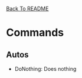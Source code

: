 <!-- Markdown language reference: https://www.markdownguide.org/basic-syntax/ -->
[Back To README](../../../../../../README.md)

# Commands

## Autos

- DoNothing: Does nothing